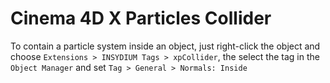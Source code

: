# Cinema 4D X Particles Collider

To contain a particle system inside an object, just right-click the object and choose `Extensions > INSYDIUM Tags > xpCollider`, the select the tag in the `Object Manager` and set `Tag > General > Normals: Inside`
